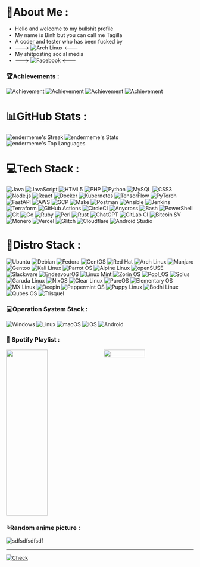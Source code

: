# 💫About Me :
- Hello and welcome to my bullshit profile
- My name is Bình but you can call me Tagilla 
- A coder and tester who has been fucked by
- ---> ![Arch Linux](https://img.shields.io/badge/Arch%20Linux-1793D1?style=for-the-badge&logo=arch-linux&logoColor=white) <---
- My shitposting social media
- ---> ![Facebook](https://img.shields.io/badge/Facebook-%231877F2.svg?style=for-the-badge&logo=Facebook&logoColor=white) <---
### 🏆Achievements :
![Achievement](https://walnut-bristle-badge.glitch.me/1.svg)
![Achievement](https://walnut-bristle-badge.glitch.me/2.svg)
![Achievement](https://walnut-bristle-badge.glitch.me/3.svg)
![Achievement](https://walnut-bristle-badge.glitch.me/4.svg)

# 📊GitHub Stats :
![endermeme's Streak](https://github-readme-streak-stats.herokuapp.com/?user=endermeme&theme=tokyonight&hide_border=true&card_width=445)
![endermeme's Stats](https://github-readme-stats.vercel.app/api?username=endermeme&theme=tokyonight&show_icons=true&hide_border=true&count_private=true&card_width=445)
![endermeme's Top Languages](https://github-readme-stats.vercel.app/api/top-langs/?username=endermeme&theme=tokyonight&show_icons=true&hide_border=true&layout=compact&langs_count=10&card_width=445)

# 💻Tech Stack :
![Java](https://img.shields.io/badge/Java-%23007396.svg?style=for-the-badge&logo=java&logoColor=white) 
![JavaScript](https://img.shields.io/badge/JavaScript-%23F7DF1E.svg?style=for-the-badge&logo=javascript&logoColor=black) 
![HTML5](https://img.shields.io/badge/HTML5-%23E34F26.svg?style=for-the-badge&logo=html5&logoColor=white) 
![PHP](https://img.shields.io/badge/PHP-%23777BB4.svg?style=for-the-badge&logo=php&logoColor=white) 
![Python](https://img.shields.io/badge/Python-%233776AB.svg?style=for-the-badge&logo=python&logoColor=white) 
![MySQL](https://img.shields.io/badge/MySQL-%234479A1.svg?style=for-the-badge&logo=mysql&logoColor=white) 
![CSS3](https://img.shields.io/badge/CSS3-%231572B6.svg?style=for-the-badge&logo=css3&logoColor=white) 
![Node.js](https://img.shields.io/badge/Node.js-%23339933.svg?style=for-the-badge&logo=nodedotjs&logoColor=white) 
![React](https://img.shields.io/badge/React-%2320232a.svg?style=for-the-badge&logo=react&logoColor=%2361DAFB) 
![Docker](https://img.shields.io/badge/Docker-%232496ED.svg?style=for-the-badge&logo=docker&logoColor=white) 
![Kubernetes](https://img.shields.io/badge/Kubernetes-%23326ce5.svg?style=for-the-badge&logo=kubernetes&logoColor=white) 
![TensorFlow](https://img.shields.io/badge/TensorFlow-%23FF6F00.svg?style=for-the-badge&logo=tensorflow&logoColor=white) 
![PyTorch](https://img.shields.io/badge/PyTorch-%23EE4C2C.svg?style=for-the-badge&logo=pytorch&logoColor=white) 
![FastAPI](https://img.shields.io/badge/FastAPI-%2300C7B7.svg?style=for-the-badge&logo=fastapi&logoColor=white) 
![AWS](https://img.shields.io/badge/Amazon%20AWS-%23232F3E.svg?style=for-the-badge&logo=amazon-aws&logoColor=%23FF9900) 
![GCP](https://img.shields.io/badge/Google%20Cloud-%234285F4.svg?style=for-the-badge&logo=google-cloud&logoColor=white) 
![Make](https://img.shields.io/badge/Make-%23000000.svg?style=for-the-badge&logo=gnu-make&logoColor=white) 
![Postman](https://img.shields.io/badge/Postman-%23FF6C37.svg?style=for-the-badge&logo=postman&logoColor=white) 
![Ansible](https://img.shields.io/badge/Ansible-%23EE0000.svg?style=for-the-badge&logo=ansible&logoColor=white) 
![Jenkins](https://img.shields.io/badge/Jenkins-%232C5263.svg?style=for-the-badge&logo=jenkins&logoColor=white) 
![Terraform](https://img.shields.io/badge/Terraform-%235835CC.svg?style=for-the-badge&logo=terraform&logoColor=white) 
![GitHub Actions](https://img.shields.io/badge/GitHub_Actions-%232088FF.svg?style=for-the-badge&logo=github-actions&logoColor=white) 
![CircleCI](https://img.shields.io/badge/CircleCI-%23161616.svg?style=for-the-badge&logo=circleci&logoColor=white) 
![Anycross](https://img.shields.io/badge/Anycross-%23F25C54.svg?style=for-the-badge&logo=anycross&logoColor=white) 
![Bash](https://img.shields.io/badge/Bash-%234EAA25.svg?style=for-the-badge&logo=gnu-bash&logoColor=white) 
![PowerShell](https://img.shields.io/badge/PowerShell-%235391FE.svg?style=for-the-badge&logo=powershell&logoColor=white)
![Git](https://img.shields.io/badge/Git-%23F05032.svg?style=for-the-badge&logo=git&logoColor=white) 
![Go](https://img.shields.io/badge/Go-%2300ADD8.svg?style=for-the-badge&logo=go&logoColor=white)
![Ruby](https://img.shields.io/badge/Ruby-%23CC342D.svg?style=for-the-badge&logo=ruby&logoColor=white)
![Perl](https://img.shields.io/badge/Perl-%2340037A.svg?style=for-the-badge&logo=perl&logoColor=white)
![Rust](https://img.shields.io/badge/Rust-%23000000.svg?style=for-the-badge&logo=rust&logoColor=white)
![ChatGPT](https://img.shields.io/badge/chatGPT-74aa9c?style=for-the-badge&logo=openai&logoColor=white)
![GitLab CI](https://img.shields.io/badge/gitlab%20ci-%23181717.svg?style=for-the-badge&logo=gitlab&logoColor=white)
![Bitcoin SV](https://img.shields.io/badge/Bitcoin%20SV-EAB300?style=for-the-badge&logo=Bitcoin%20SV&logoColor=white)
![Monero](https://img.shields.io/badge/monero-FF6600?style=for-the-badge&logo=monero&logoColor=white)
![Vercel](https://img.shields.io/badge/vercel-%23000000.svg?style=for-the-badge&logo=vercel&logoColor=white)
![Glitch](https://img.shields.io/badge/glitch-%233333FF.svg?style=for-the-badge&logo=glitch&logoColor=white)
![Cloudflare](https://img.shields.io/badge/Cloudflare-F38020?style=for-the-badge&logo=Cloudflare&logoColor=white)
![Android Studio](https://img.shields.io/badge/android%20studio-346ac1?style=for-the-badge&logo=android%20studio&logoColor=white)
# 🐧Distro Stack :
![Ubuntu](https://img.shields.io/badge/Ubuntu-E95420?style=for-the-badge&logo=ubuntu&logoColor=white) 
![Debian](https://img.shields.io/badge/Debian-A81D33?style=for-the-badge&logo=debian&logoColor=white) 
![Fedora](https://img.shields.io/badge/Fedora-51A2DA?style=for-the-badge&logo=fedora&logoColor=white) 
![CentOS](https://img.shields.io/badge/CentOS-262577?style=for-the-badge&logo=centos&logoColor=white) 
![Red Hat](https://img.shields.io/badge/Red%20Hat-EE0000?style=for-the-badge&logo=redhat&logoColor=white) 
![Arch Linux](https://img.shields.io/badge/Arch%20Linux-1793D1?style=for-the-badge&logo=arch-linux&logoColor=white) 
![Manjaro](https://img.shields.io/badge/Manjaro-35BF5C?style=for-the-badge&logo=manjaro&logoColor=white) 
![Gentoo](https://img.shields.io/badge/Gentoo-54487A?style=for-the-badge&logo=gentoo&logoColor=white) 
![Kali Linux](https://img.shields.io/badge/Kali%20Linux-557C94?style=for-the-badge&logo=kali-linux&logoColor=white) 
![Parrot OS](https://img.shields.io/badge/Parrot%20OS-00b3be?style=for-the-badge&logo=parrot-os&logoColor=white) 
![Alpine Linux](https://img.shields.io/badge/Alpine%20Linux-0D597F?style=for-the-badge&logo=alpine-linux&logoColor=white) 
![openSUSE](https://img.shields.io/badge/openSUSE-73BA25?style=for-the-badge&logo=opensuse&logoColor=white) 
![Slackware](https://img.shields.io/badge/Slackware-0B3B91?style=for-the-badge&logo=slackware&logoColor=white) 
![EndeavourOS](https://img.shields.io/badge/EndeavourOS-7C7C7C?style=for-the-badge&logo=endeavour&logoColor=white) 
![Linux Mint](https://img.shields.io/badge/Linux%20Mint-87CF3E?style=for-the-badge&logo=linux-mint&logoColor=white) 
![Zorin OS](https://img.shields.io/badge/Zorin%20OS-0CC1F3?style=for-the-badge&logo=zorin&logoColor=white) 
![Pop!_OS](https://img.shields.io/badge/Pop!_OS-48B9C7?style=for-the-badge&logo=popos&logoColor=white) 
![Solus](https://img.shields.io/badge/Solus-5294E2?style=for-the-badge&logo=solus&logoColor=white) 
![Garuda Linux](https://img.shields.io/badge/Garuda%20Linux-AC162C?style=for-the-badge&logo=garuda-linux&logoColor=white) 
![NixOS](https://img.shields.io/badge/NixOS-5277C3?style=for-the-badge&logo=nixos&logoColor=white) 
![Clear Linux](https://img.shields.io/badge/Clear%20Linux-0071C5?style=for-the-badge&logo=clear-linux&logoColor=white) 
![PureOS](https://img.shields.io/badge/PureOS-48A368?style=for-the-badge&logo=purism&logoColor=white) 
![Elementary OS](https://img.shields.io/badge/Elementary%20OS-64BAFF?style=for-the-badge&logo=elementary&logoColor=white) 
![MX Linux](https://img.shields.io/badge/MX%20Linux-1D457C?style=for-the-badge&logo=mx-linux&logoColor=white) 
![Deepin](https://img.shields.io/badge/Deepin-007CFF?style=for-the-badge&logo=deepin&logoColor=white) 
![Peppermint OS](https://img.shields.io/badge/Peppermint%20OS-D93E3E?style=for-the-badge&logo=peppermint&logoColor=white) 
![Puppy Linux](https://img.shields.io/badge/Puppy%20Linux-FFDA44?style=for-the-badge&logo=puppylinux&logoColor=black) 
![Bodhi Linux](https://img.shields.io/badge/Bodhi%20Linux-7C7C7C?style=for-the-badge&logo=bodhi-linux&logoColor=white) 
![Qubes OS](https://img.shields.io/badge/Qubes%20OS-3874D9?style=for-the-badge&logo=qubes-os&logoColor=white) 
![Trisquel](https://img.shields.io/badge/Trisquel-3E75AA?style=for-the-badge&logo=trisquel&logoColor=white)

### 💻Operation System Stack :
![Windows](https://img.shields.io/badge/Windows-0078D6?style=for-the-badge&logo=windows&logoColor=white)
![Linux](https://img.shields.io/badge/Linux-%23FCC624.svg?style=for-the-badge&logo=linux&logoColor=black) 
![macOS](https://img.shields.io/badge/mac%20os-000000?style=for-the-badge&logo=macos&logoColor=F0F0F0)
![iOS](https://img.shields.io/badge/iOS-000000?style=for-the-badge&logo=ios&logoColor=white)
![Android](https://img.shields.io/badge/Android-3DDC84?style=for-the-badge&logo=android&logoColor=white)

### 🎵 Spotify Playlist :
<p align="left" style="display: flex; flex-wrap: nowrap; justify-content: center;">
  <img height="445" src="https://spotify-github-profile.kittinanx.com/api/view?uid=31g76tz53d3wwabi7j4x2t5gqgei&cover_image=true&theme=default&show_offline=false&background_color=ab67fe&interchange=false&bar_color=00ff6e&bar_color_cover=true" style="width: calc(50% - 10px); margin-right: 20px;">
  <img src="https://spotify-recently-played-readme.vercel.app/api?user=31g76tz53d3wwabi7j4x2t5gqgei&unique=true" style="width: calc(50% - 10px);">
</p>

### 💦Random anime picture :

![sdfsdfsdfsdf](https://waifu-getter.vercel.app/sfw/random)

---

[![Check](https://visitcount.itsvg.in/api?id=endermeme&label=Profile%20Views&pretty=false)](https://visitcount.itsvg.in)

